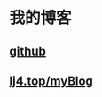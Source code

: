 # 我的博客

## [github](https://linjielinlin.github.io/myBlog/)

## [lj4.top/myBlog](https://lj4.top/myBlog)
